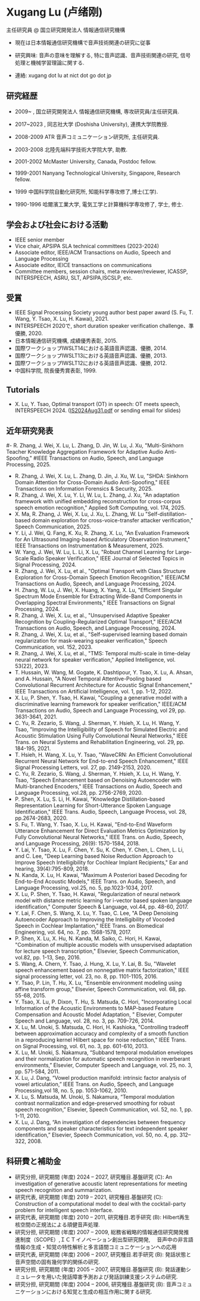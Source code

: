 # Xugang Lu (卢绪刚)
主任研究員 @ 国立研究開発法人 情報通信研究機構

- 現在は日本情報通信研究機構で音声技術関連の研究に従事

- 研究興味: 音声の意味を理解する, 特に音声認識、音声技術関連の研究, 信号処理と機械学習理論に関する.

- 連絡: xugang dot lu at nict dot go dot jp



## 研究経歴
- 2009~ , 国立研究開発法人 情報通信研究機構, 専攻研究員/主任研究員.

- 2017~2023 , 同志社大学 (Doshisha University), 連携大学院教授.
 
- 2008-2009 ATR 音声コミュニケーション研究所, 主任研究員.

- 2003-2008 北陸先端科学技術大学院大学, 助教.

- 2001-2002 McMaster University, Canada, Postdoc fellow.

- 1999-2001 Nanyang Technological University, Singapore, Research fellow.

- 1999 中国科学院自動化研究所, 知能科学専攻修了,博士(工学).

- 1990-1996 哈爾濱工業大学, 電気工学と計算機科学専攻修了, 学士, 修士.

## 学会および社会における活動
- IEEE senior member
- Vice chair, APSIPA SLA technical committees (2023-2024)
- Associate editor, IEEE/ACM Transactions on Audio, Speech and Language Processing
- Associate editor, IEICE transactions on communications
- Committee members, session chairs, meta reviewer/reviewer, ICASSP, INTERSPEECH, ASRU, SLT, APSIPA,ISCSLP, etc.
   
## 受賞
- IEEE Signal Processing Society young author best paper award (S. Fu, T. Wang, Y. Tsao, X. Lu, H. Kawai), 2021.
- INTERSPEECH 2020で, short duration speaker verification challenge、準優勝, 2020.
- 日本情報通信研究機構, 成績優秀表彰, 2015.
- 国際ワークショップIWSLT14における英語音声認識、優勝, 2014.
- 国際ワークショップIWSLT13における英語音声認識、優勝, 2013.
- 国際ワークショップIWSLT12における英語音声認識、優勝, 2012.
- 中国科学院, 院長優秀賞表彰, 1999.

## Tutorials
- X. Lu, Y. Tsao, Optimal transport (OT) in speech: OT meets speech, INTERSPEECH 2024. ([IS2024Aug31.pdf](https://github.com/user-attachments/files/16972456/IS2024Aug31.pdf)
or sending email for slides)

## 近年研究発表
#- R. Zhang, J. Wei, X. Lu, L. Zhang, D. Jin, W. Lu, J. Xu, "Multi-Sinkhorn Teacher Knowledge Aggregation Framework for Adaptive Audio Anti-Spoofing," #IEEE Transactions on Audio, Speech, and Language Processing, 2025.
- R. Zhang, J. Wei, X. Lu, L. Zhang, D. Jin, J. Xu, W. Lu, "SHDA: Sinkhorn Domain Attention for Cross-Domain Audio Anti-Spoofing," IEEE Transactions on Information Forensics & Security, 2025. 
- R. Zhang, J. Wei, X. Lu, Y. Li, W. Lu, L. Zhang, J. Xu, "An adaptation framework with unified embedding reconstruction for cross-corpus speech emotion recognition," Applied Soft Computing, vol. 174, 2025.
- X. Ma, R. Zhang, J. Wei, X. Lu, J. Xu, L. Zhang, W. Lu "Self-distillation-based domain exploration for cross-voice-transfer attacker verification," Speech Communication, 2025.
- Y. Li, J. Wei, Q. Fang, K. Xu, R. Zhang, X. Lu, "An Evaluation Framework for An Ultrasound Imaging-based Articulatory Observation Instrument," IEEE Transactions on Instrumentation & Measurement, 2025.
- W. Yang, J. Wei, W. Lu, L. Li, X. Lu, "Robust Channel Learning for Large-Scale Radio Speaker Verification," IEEE Journal of Selected Topics in Signal Processing, 2024.
- R. Zhang, J. Wei, X. Lu, et al., "Optimal Transport with Class Structure Exploration for Cross-Domain Speech Emotion Recognition," IEEE/ACM Transactions on Audio, Speech, and Language Processing, 2024.
- H. Zhang, W. Lu, J. Wei, X. Huang, X. Yang, X. Lu, "Efficient Singular Spectrum Mode Ensemble for Extracting Wide-Band Components in Overlapping Spectral Environments," IEEE Transactions on Signal Processing, 2024.
- R. Zhang, J. Wei, X. Lu, et al., "Unsupervised Adaptive Speaker Recognition by Coupling-Regularized Optimal Transport," IEEE/ACM Transactions on Audio, Speech, and Language Processing, 2024.
- R. Zhang, J. Wei, X. Lu, et al., "Self-supervised learning based domain regularization for mask-wearing speaker verification," Speech Communication, vol. 152, 2023.
- R. Zhang, J. Wei, X. Lu, et al., "TMS: Temporal multi-scale in time-delay neural network for speaker verification," Applied Intelligence, vol. 53(22), 2023.
- T. Hussain, W. Wang, M. Gogate, K. Dashtipour, Y. Tsao, X. Lu, A. Ahsan, and A. Hussain, "A Novel Temporal Attentive-Pooling based Convolutional Recurrent Architecture for Acoustic Signal Enhancement," IEEE Transactions on Artificial Intelligence, vol. 1, pp. 1-12, 2022.
- X. Lu, P. Shen, Y. Tsao, H. Kawai, "Coupling a generative model with a discriminative learning framework for speaker verification," IEEE/ACM Transactions on Audio, Speech and Language Processing, vol 29, pp. 3631-3641, 2021.
- C. Yu, R. Zezario, S. Wang, J. Sherman, Y. Hsieh, X. Lu, H. Wang, Y. Tsao, "Improving the Intelligibility of Speech for Simulated Electric and Acoustic Stimulation Using Fully Convolutional Neural Networks," IEEE Trans. on Neural Systems and Rehabilitation Engineering, vol. 29, pp. 184-195, 2021.
- T. Hsieh, H. Wang, X. Lu, Y. Tsao, "WaveCRN: An Efficient Convolutional Recurrent Neural Network for End-to-end Speech Enhancement," IEEE Signal Processing Letters, vol. 27, pp. 2149-2153, 2020.
- C. Yu, R. Zezario, S. Wang, J. Sherman, Y. Hsieh, X. Lu, H. Wang, Y. Tsao, "Speech Enhancement based on Denoising Autoencoder with Multi-branched Encoders," IEEE Transactions on Audio, Speech and Language Processing, vol.28, pp. 2756-2769, 2020.
- P. Shen, X. Lu, S. Li, H. Kawai, "Knowledge Distillation-based Representation Learning for Short-Utterance Spoken Language Identification," IEEE Trans. Audio, Speech, Language Process, vol. 28, pp.2674-2683, 2020.
- S. Fu, T. Wang, Y. Tsao, X. Lu, H. Kawai, "End-to-End Waveform Utterance Enhancement for Direct Evaluation Metrics Optimization by Fully Convolutional Neural Networks," IEEE Trans. on Audio, Speech, and Language Processing, 26(9): 1570-1584, 2018.
- Y. Lai, Y. Tsao, X. Lu, F. Chen, Y. Su, K. Chen, Y. Chen, L. Chen, L. Li, and C. Lee, "Deep Learning based Noise Reduction Approach to Improve Speech Intelligibility for Cochlear Implant Recipients," Ear and hearing, 39(4):795-809, 2018.
- N. Kanda, X. Lu, H. Kawai, "Maximum A Posteriori based Decoding for End-to-End Acoustic Models," IEEE Trans. on Audio, Speech, and Language Processing, vol.25, no. 5, pp.1023-1034, 2017.
- X. Lu, P. Shen, Y. Tsao, H. Kawai, "Regularization of neural network model with distance metric learning for i-vector based spoken language identification," Computer Speech & Language, vol.44, pp. 48-60, 2017.
- Y. Lai, F. Chen, S. Wang, X. Lu, Y. Tsao, C. Lee, "A Deep Denoising Autoencoder Approach to Improving the Intelligibility of Vocoded Speech in Cochlear Implantation," IEEE Trans. on Biomedical Engineering, vol. 64, no. 7, pp. 1568-1578, 2017.
- P. Shen, X. Lu, X. Hu, N. Kanda, M. Saiko, C. Hori, H. Kawai, "Combination of multiple acoustic models with unsupervised adaptation for lecture speech transcription," Elsevier, Speech Communication, vol.82, pp. 1-13, Sep, 2016.
- S. Wang, A. Chern, Y. Tsao, J. Hung, X. Lu, Y. Lai, B. Su, "Wavelet speech enhancement based on nonnegative matrix factorization," IEEE signal processing letter, vol. 23, no. 8, pp. 1101-1105, 2016.
- Y. Tsao, P. Lin, T. Hu, X. Lu, "Ensemble environment modeling using affine transform group," Elsevier, Speech Communication, vol. 68, pp. 55-68, 2015.
- Y. Tsao, X. Lu, P. Dixon, T. Hu, S. Matsuda, C. Hori, "Incorporating Local Information of the Acoustic Environments to MAP-based Feature Compensation and Acoustic Model Adaptation, " Elsevier, Computer Speech and Language, vol. 28, no. 3, pp. 709-726, 2014.
- X. Lu, M. Unoki, S. Matsuda, C. Hori, H. Kashioka, "Controlling tradeoff between approximation accuracy and complexity of a smooth function in a reproducing kernel Hilbert space for noise reduction," IEEE Trans. on Signal Processing, vol. 61, no. 3, pp. 601-610, 2013.
- X. Lu, M. Unoki, S. Nakamura, “Subband temporal modulation envelopes and their normalization for automatic speech recognition in reverberant environments,” Elsevier, Computer Speech and Language, vol. 25, no. 3, pp. 571-584, 2011.
- X. Lu, J. Dang, “Vowel production manifold: intrinsic factor analysis of vowel articulation,” IEEE Trans. on Audio, Speech, and Language Processing,vol 18, no. 5, pp. 1053-1062, 2010.
- X. Lu, S. Matsuda, M. Unoki, S. Nakamura, “Temporal modulation contrast normalization and edge-preserved smoothing for robust speech recognition,” Elsevier, Speech Communication, vol. 52, no. 1, pp. 1-11, 2010.
- X. Lu, J. Dang, “An investigation of dependencies between frequency components and speaker characteristics for text independent speaker identification,” Elsevier, Speech Communication, vol. 50, no. 4, pp. 312–322, 2008.
## 科研費と補助金
- 研究分担,
  研究期間 (年度) 2024 – 2027,
  研究種目.基盤研究 (C): An investigation of generative acoustic latent representations for meeting speech recognition and summarization.
- 研究代表,
  研究期間 (年度) 2019 – 2021,
  研究種目.基盤研究 (C): Construction of a computational model to deal with the cocktail-party problem for intelligent speech interface.
- 研究代表,
  研究期間 (年度) 2010 – 2011,
  研究種目.若手研究 (B): Hilbert再生核空間の正規法による頑健音声処理.
 - 研究分担,
  研究期間 (年度) 2007 – 2009, 
  総務省戦略的情報通信研究開発推進制度（SCOPE）,ＩＣＴイノベーション創出型研究開発,　
  音声中の非言語情報の生成・知覚の特性解析と多言語間コミュニケーションへの応用   
- 研究代表,
  研究期間 (年度) 2006 – 2007,
  研究種目.若手研究 (B): 発話状態と音声空間の固有幾何学的関係の研究.
- 研究分担,
  研究期間 (年度) 2005 – 2007,
  研究種目.基盤研究 (B): 発話運動シミュレータを用いた発話障害予測および発話訓練支援システムの研究.
- 研究分担,
  研究期間 (年度) 2004 – 2006,
  研究種目.基盤研究 (B): 音声コミュニケーションにおける知覚と生成の相互作用に関する研究.  
